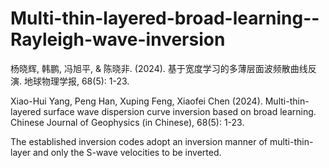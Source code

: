 # Multi-thin-layered-broad-learning--Rayleigh-wave-inversion

杨晓辉, 韩鹏, 冯旭平, & 陈晓非. (2024). 基于宽度学习的多薄层面波频散曲线反演. 地球物理学报, 68(5): 1-23.

Xiao-Hui Yang, Peng Han, Xuping Feng, Xiaofei Chen (2024). Multi-thin-layered surface wave dispersion curve inversion based on broad learning. Chinese Journal of Geophysics (in Chinese), 68(5): 1-23.

The established inversion codes adopt an inversion manner of multi-thin-layer and only the S-wave velocities to be inverted.
